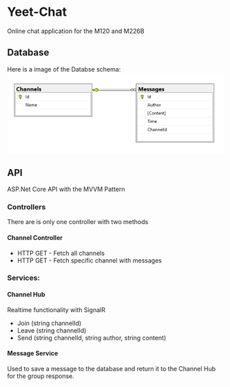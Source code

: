 # Yeet-Chat
Online chat application for the M120 and M226B
## Database
Here is a image of the Databse schema:
![DB Schema](doc/assets/db-schema.png)
## API
ASP.Net Core API with the MVVM Pattern
### Controllers
There are is only one controller with two methods
#### Channel Controller
- HTTP GET - Fetch all channels
- HTTP GET - Fetch specific channel with messages

### Services:
#### Channel Hub
Realtime functionality with SignalR

- Join (string channelId)
- Leave (string channelId)
- Send (string channelId, string author, string content)

#### Message Service
Used to save a message to the database and return it to the Channel Hub for the group response.
